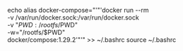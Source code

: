 echo alias docker-compose="'"'docker run --rm \
 -v /var/run/docker.sock:/var/run/docker.sock \
 -v "$PWD:/rootfs/$PWD" \
 -w="/rootfs/$PWD" \
 docker/compose:1.29.2'"'" >> ~/.bashrc
source ~/.bashrc

